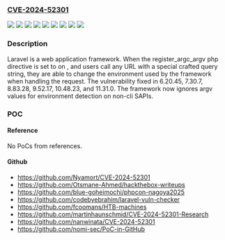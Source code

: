 ### [CVE-2024-52301](https://cve.mitre.org/cgi-bin/cvename.cgi?name=CVE-2024-52301)
![](https://img.shields.io/static/v1?label=Product&message=framework&color=blue)
![](https://img.shields.io/static/v1?label=Version&message=%3C%206.20.45%20&color=brightgreen)
![](https://img.shields.io/static/v1?label=Version&message=%3E%3D%2010.0.0%2C%20%3C%2010.48.23%20&color=brightgreen)
![](https://img.shields.io/static/v1?label=Version&message=%3E%3D%2011.0.0%2C%20%3C%2011.31.0%20&color=brightgreen)
![](https://img.shields.io/static/v1?label=Version&message=%3E%3D%207.0.0%2C%20%3C%207.30.7%20&color=brightgreen)
![](https://img.shields.io/static/v1?label=Version&message=%3E%3D%208.0.0%2C%20%3C%208.83.28%20&color=brightgreen)
![](https://img.shields.io/static/v1?label=Version&message=%3E%3D%209.0.0%2C%20%3C%209.52.17%20&color=brightgreen)
![](https://img.shields.io/static/v1?label=Version&message=0%20&color=brightgreen)
![](https://img.shields.io/static/v1?label=Vulnerability&message=CWE-88%3A%20Improper%20Neutralization%20of%20Argument%20Delimiters%20in%20a%20Command%20('Argument%20Injection')&color=brightgreen)

### Description

Laravel is a web application framework. When the register_argc_argv php directive is set to on , and users call any URL with a special crafted query string, they are able to change the environment used by the framework when handling the request. The vulnerability fixed in 6.20.45, 7.30.7, 8.83.28, 9.52.17, 10.48.23, and 11.31.0. The framework now ignores argv values for environment detection on non-cli SAPIs.

### POC

#### Reference
No PoCs from references.

#### Github
- https://github.com/Nyamort/CVE-2024-52301
- https://github.com/Otsmane-Ahmed/hackthebox-writeups
- https://github.com/blue-goheimochi/phpcon-nagoya2025
- https://github.com/codebyebrahim/laravel-vuln-checker
- https://github.com/fcoomans/HTB-machines
- https://github.com/martinhaunschmid/CVE-2024-52301-Research
- https://github.com/nanwinata/CVE-2024-52301
- https://github.com/nomi-sec/PoC-in-GitHub

